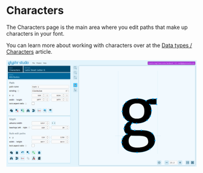 # Characters

The Characters page is the main area where you edit paths that make up characters in your font.

You can learn more about working with characters over at the [Data types / Characters](../data-types/characters) article.

![Characters page](../img/page_characters.png)